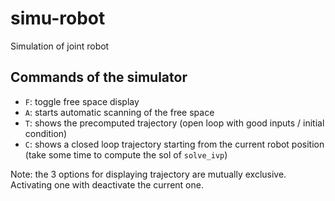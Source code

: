 # simu-robot
Simulation of joint robot

## Commands of the simulator

  - `F`: toggle free space display
  - `A`: starts automatic scanning of the free space
  - `T`: shows the precomputed trajectory (open loop with good inputs / initial condition)
  - `C`: shows a closed loop trajectory starting from the current robot position (take some time to compute the sol of `solve_ivp`)

  Note: the 3 options for displaying trajectory are mutually exclusive. Activating one with deactivate the current one. 

